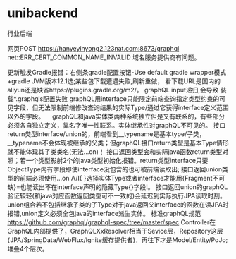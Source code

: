 # unibackend
行业后端

网页POST https://hanyeyinyong2.123nat.com:8673/graphql net::ERR_CERT_COMMON_NAME_INVALID 域名服务提供商有问题。

更新触发Gradle报错：右侧条gradle配置按钮-Use default gradle wrapper模式+gradle JVM版本12.1选;某些包下载遭遇失败,刷新重做，
看下载URL是国内的aliyun还是缺省https://plugins.gradle.org/m2/。
graphQL input递归,会导致 装载*.graphqls配置失败
graphQL用interface只能限定前端查询指定类型约束的可见字段，但无法限制前端修改查询结果的实际Type/通过它获得interface定义范围以外的字段。
　graphQL和java实体类两种系统独立但是又有联系的，有些部分必须各自独立定义，靠名字唯一性联系。实体继承性对graphQL不可见的。
接口return类型interface/union的，前端看到__typename是基本type/子类，__typename不会体现被继承的父类；但graphQL接口return类型是基本Type情形就不能体现其子类类名(无法...on)！
 接口返回类型会和实际java函数return类型对照；若一个类型影射2个的java类型初始化报错。return类型interface只要ObjectType内有字段即使interface没包含的也可被前端读取出;
 接口返回union类型的前端必须使用...on A/I{ }选择实体Type或者interface才能用{Fragment不可缺}=也能读出不在interface声明的隐藏Type{}字段!。
接口返回union的graphQL验证较轻(和java对应函数返回类型可不一致的)会延迟到实际执行JPA读取时刻。union组合若不包括继承子类的子Type对于java返回父interface的函数在读JPA时报错,union定义必须全包java的interface派生实体。
标准graphQL规范 https://github.com/graphql/graphql-spec/tree/master/spec
Controller在GraphQL内部提供了，GraphQLXxResolver相当于Sevice层，Repository这层{JPA/SpringData/WebFlux/Ignite缓存提供者}，再往下才是Model/Entity/PoJo;堆叠4个层次。


